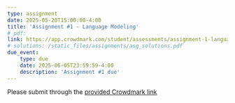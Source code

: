 ```yaml
---
type: assignment
date: 2025-05-20T15:00:00-4:00
title: 'Assignment #1 - Language Modeling'
# pdf: 
link: https://app.crowdmark.com/student/assessments/assignment-1-language-modeling
# solutions: /static_files/assignments/asg_solutions.pdf
due_event: 
    type: due
    date: 2025-06-05T23:59:59-4:00
    description: 'Assignment #1 due'
---
```

Please submit through the [provided Crowdmark link](https://app.crowdmark.com/student/assessments/assignment-1-language-modeling)
